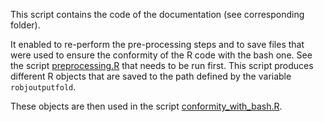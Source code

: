 This script contains the code of the documentation (see corresponding folder).

It enabled to re-perform the pre-processing steps and to save files that were used to ensure the conformity of the R code with the bash one. See the script [preprocessing.R](../../R/pre-study/preprocessing.R) that needs to be run first. This script produces different R objects that are saved to the path defined by the variable `robjoutputfold`.

These objects are then used in the script [conformity_with_bash.R](../../R/pre-study/conformity_with_bash.R).
